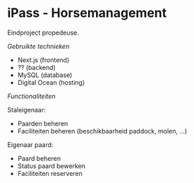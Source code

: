 # iPass - Horsemanagement

Eindproject propedeuse.

*Gebruikte technieken* 
- Next.js (frontend)
- ?? (backend)
- MySQL (database)
- Digital Ocean (hosting)


*Functionaliteiten*



Staleigenaar:
- Paarden beheren
- Faciliteiten beheren (beschikbaarheid paddock, molen, ...) 

Eigenaar paard:
- Paard beheren
- Status paard bewerken
- Faciliteiten reserveren